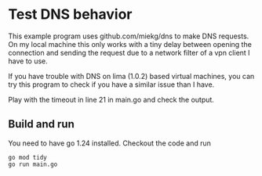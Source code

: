 Test DNS behavior
=================

This example program uses github.com/miekg/dns to make DNS requests. On my local machine this only works
with a tiny delay between opening the connection and sending the request due to a network filter of a vpn client
I have to use.

If you have trouble with DNS on lima (1.0.2) based virtual machines, you can try this program to check if you 
have a similar issue than I have.

Play with the timeout in line 21 in main.go and check the output.

Build and run
-------------

You need to have go 1.24 installed. Checkout the code and run 

```shell
go mod tidy
go run main.go
```
